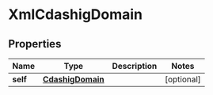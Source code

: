 
# XmlCdashigDomain

## Properties
| Name | Type | Description | Notes |
| ------------ | ------------- | ------------- | ------------- |
| **self** | [**CdashigDomain**](CdashigDomain.md) |  |  [optional] |



